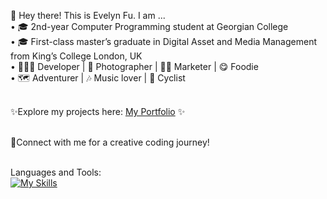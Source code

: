 👋 Hey there! This is Evelyn Fu. I am ...
<br>• 🎓 2nd-year Computer Programming student at Georgian College
<br>• 🎓 First-class master’s graduate in Digital Asset and Media Management from King’s College London, UK
<br>• 👩🏻‍💻 Developer | 📸 Photographer | 💃🏻 Marketer | 😋 Foodie 
<br>• 🗺️ Adventurer | 🎶 Music lover | 🚴 Cyclist

<br>✨Explore my projects here:  [My Portfolio](https://evefu0510.github.io/MyPortfolio/) ✨ 

<br>🚀Connect with me for a creative coding journey! 


<br>Languages and Tools: <br>
[![My Skills](https://skillicons.dev/icons?i=java,python,cs,cpp,php,mysql,html,css,js,bootstrap,svg,php,vscode,github,dotnet,eclipse,idea,ps)](https://skillicons.dev/icons?)
